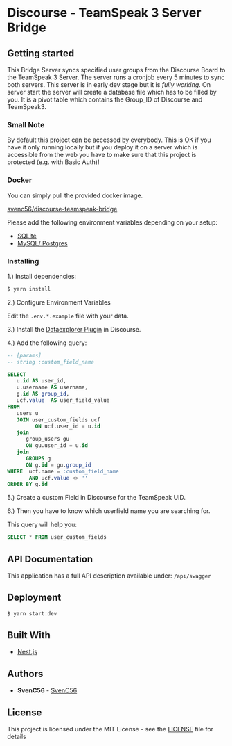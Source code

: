 # Discourse - TeamSpeak 3 Server Bridge

## Getting started

This Bridge Server syncs specified user groups from the Discourse Board to the TeamSpeak 3 Server. The server runs a cronjob every 5 minutes to sync both servers. This server is in early dev stage but it is _fully working_.
On server start the server will create a database file which has to be filled by you. It is a pivot table which contains the Group_ID of Discourse and TeamSpeak3.

### Small Note

By default this project can be accessed by everybody. This is OK if you have it only running locally but if you deploy it on a server which is accessible from the web you have to make sure that this project is protected (e.g. with Basic Auth)!

### Docker

You can simply pull the provided docker image.

[svenc56/discourse-teamspeak-bridge](https://hub.docker.com/r/svenc56/discourse-teamspeak-bridge)

Please add the following environment variables depending on your setup:

- [SQLite](sqlite.env.example)
- [MySQL/ Postgres](mysql.env.example)

### Installing

1.) Install dependencies:

```bash
$ yarn install
```

2.) Configure Environment Variables

Edit the `.env.*.example` file with your data.

3.) Install the [Dataexplorer Plugin](https://meta.discourse.org/t/data-explorer-plugin/32566) in Discourse.

4.) Add the following query:

```sql
-- [params]
-- string :custom_field_name

SELECT
   u.id AS user_id,
   u.username AS username,
   g.id AS group_id,
   ucf.value  AS user_field_value
FROM
   users u
   JOIN user_custom_fields ucf
         ON ucf.user_id = u.id
   join
      group_users gu
      ON gu.user_id = u.id
   join
      GROUPS g
      ON g.id = gu.group_id
WHERE  ucf.name = :custom_field_name
       AND ucf.value <> ''
ORDER BY g.id
```

5.) Create a custom Field in Discourse for the TeamSpeak UID.

6.) Then you have to know which userfield name you are searching for.

This query will help you:

```sql
SELECT * FROM user_custom_fields
```

## API Documentation

This application has a full API description available under: `/api/swagger`

## Deployment

```bash
$ yarn start:dev
```

## Built With

- [Nest.js](https://nestjs.com/)

## Authors

- **SvenC56** - [SvenC56](https://github.com/svenc56)

## License

This project is licensed under the MIT License - see the [LICENSE](LICENSE) file for details
